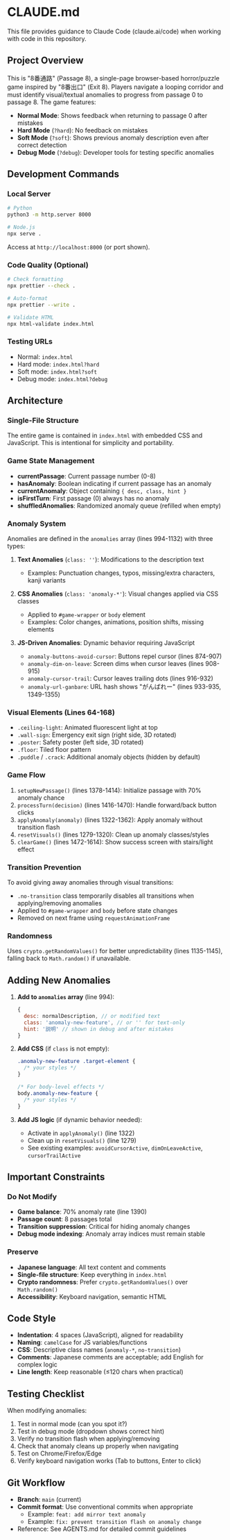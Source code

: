 # CLAUDE.md

This file provides guidance to Claude Code (claude.ai/code) when working with code in this repository.

## Project Overview

This is "8番通路" (Passage 8), a single-page browser-based horror/puzzle game inspired by "8番出口" (Exit 8). Players navigate a looping corridor and must identify visual/textual anomalies to progress from passage 0 to passage 8. The game features:

- **Normal Mode**: Shows feedback when returning to passage 0 after mistakes
- **Hard Mode** (`?hard`): No feedback on mistakes
- **Soft Mode** (`?soft`): Shows previous anomaly description even after correct detection
- **Debug Mode** (`?debug`): Developer tools for testing specific anomalies

## Development Commands

### Local Server
```bash
# Python
python3 -m http.server 8000

# Node.js
npx serve .
```

Access at `http://localhost:8000` (or port shown).

### Code Quality (Optional)
```bash
# Check formatting
npx prettier --check .

# Auto-format
npx prettier --write .

# Validate HTML
npx html-validate index.html
```

### Testing URLs
- Normal: `index.html`
- Hard mode: `index.html?hard`
- Soft mode: `index.html?soft`
- Debug mode: `index.html?debug`

## Architecture

### Single-File Structure
The entire game is contained in `index.html` with embedded CSS and JavaScript. This is intentional for simplicity and portability.

### Game State Management
- **currentPassage**: Current passage number (0-8)
- **hasAnomaly**: Boolean indicating if current passage has an anomaly
- **currentAnomaly**: Object containing `{ desc, class, hint }`
- **isFirstTurn**: First passage (0) always has no anomaly
- **shuffledAnomalies**: Randomized anomaly queue (refilled when empty)

### Anomaly System
Anomalies are defined in the `anomalies` array (lines 994-1132) with three types:

1. **Text Anomalies** (`class: ''`): Modifications to the description text
   - Examples: Punctuation changes, typos, missing/extra characters, kanji variants

2. **CSS Anomalies** (`class: 'anomaly-*'`): Visual changes applied via CSS classes
   - Applied to `#game-wrapper` or `body` element
   - Examples: Color changes, animations, position shifts, missing elements

3. **JS-Driven Anomalies**: Dynamic behavior requiring JavaScript
   - `anomaly-buttons-avoid-cursor`: Buttons repel cursor (lines 874-907)
   - `anomaly-dim-on-leave`: Screen dims when cursor leaves (lines 908-915)
   - `anomaly-cursor-trail`: Cursor leaves trailing dots (lines 916-932)
   - `anomaly-url-ganbare`: URL hash shows "がんばれー" (lines 933-935, 1349-1355)

### Visual Elements (Lines 64-168)
- `.ceiling-light`: Animated fluorescent light at top
- `.wall-sign`: Emergency exit sign (right side, 3D rotated)
- `.poster`: Safety poster (left side, 3D rotated)
- `.floor`: Tiled floor pattern
- `.puddle` / `.crack`: Additional anomaly objects (hidden by default)

### Game Flow
1. `setupNewPassage()` (lines 1378-1414): Initialize passage with 70% anomaly chance
2. `processTurn(decision)` (lines 1416-1470): Handle forward/back button clicks
3. `applyAnomaly(anomaly)` (lines 1322-1362): Apply anomaly without transition flash
4. `resetVisuals()` (lines 1279-1320): Clean up anomaly classes/styles
5. `clearGame()` (lines 1472-1614): Show success screen with stairs/light effect

### Transition Prevention
To avoid giving away anomalies through visual transitions:
- `.no-transition` class temporarily disables all transitions when applying/removing anomalies
- Applied to `#game-wrapper` and `body` before state changes
- Removed on next frame using `requestAnimationFrame`

### Randomness
Uses `crypto.getRandomValues()` for better unpredictability (lines 1135-1145), falling back to `Math.random()` if unavailable.

## Adding New Anomalies

1. **Add to `anomalies` array** (line 994):
   ```javascript
   {
     desc: normalDescription, // or modified text
     class: 'anomaly-new-feature', // or '' for text-only
     hint: '説明' // shown in debug and after mistakes
   }
   ```

2. **Add CSS** (if `class` is not empty):
   ```css
   .anomaly-new-feature .target-element {
     /* your styles */
   }

   /* For body-level effects */
   body.anomaly-new-feature {
     /* your styles */
   }
   ```

3. **Add JS logic** (if dynamic behavior needed):
   - Activate in `applyAnomaly()` (line 1322)
   - Clean up in `resetVisuals()` (line 1279)
   - See existing examples: `avoidCursorActive`, `dimOnLeaveActive`, `cursorTrailActive`

## Important Constraints

### Do Not Modify
- **Game balance**: 70% anomaly rate (line 1390)
- **Passage count**: 8 passages total
- **Transition suppression**: Critical for hiding anomaly changes
- **Debug mode indexing**: Anomaly array indices must remain stable

### Preserve
- **Japanese language**: All text content and comments
- **Single-file structure**: Keep everything in `index.html`
- **Crypto randomness**: Prefer `crypto.getRandomValues()` over `Math.random()`
- **Accessibility**: Keyboard navigation, semantic HTML

## Code Style

- **Indentation**: 4 spaces (JavaScript), aligned for readability
- **Naming**: `camelCase` for JS variables/functions
- **CSS**: Descriptive class names (`anomaly-*`, `no-transition`)
- **Comments**: Japanese comments are acceptable; add English for complex logic
- **Line length**: Keep reasonable (≤120 chars when practical)

## Testing Checklist

When modifying anomalies:
1. Test in normal mode (can you spot it?)
2. Test in debug mode (dropdown shows correct hint)
3. Verify no transition flash when applying/removing
4. Check that anomaly cleans up properly when navigating
5. Test on Chrome/Firefox/Edge
6. Verify keyboard navigation works (Tab to buttons, Enter to click)

## Git Workflow

- **Branch**: `main` (current)
- **Commit format**: Use conventional commits when appropriate
  - Example: `feat: add mirror text anomaly`
  - Example: `fix: prevent transition flash on anomaly change`
- Reference: See AGENTS.md for detailed commit guidelines
